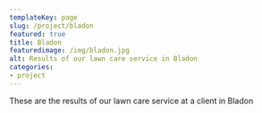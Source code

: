 ```yaml
---
templateKey: page
slug: /project/bladon
featured: true
title: Bladon
featuredimage: /img/bladon.jpg
alt: Results of our lawn care service in Bladon
categories:
- project
---
```

These are the results of our lawn care service at a client in Bladon


